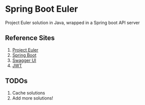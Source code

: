 # Spring Boot Euler
Project Euler solution in Java, wrapped in a Spring boot API server

## Reference Sites

1. [Project Euler](https://projecteuler.net)
2. [Spring Boot](https://spring.io/projects/spring-boot)
3. [Swagger UI](https://swagger.io/tools/swagger-ui)
4. [JWT](https://jwt.io)

## TODOs

1. Cache solutions
2. Add more solutions!